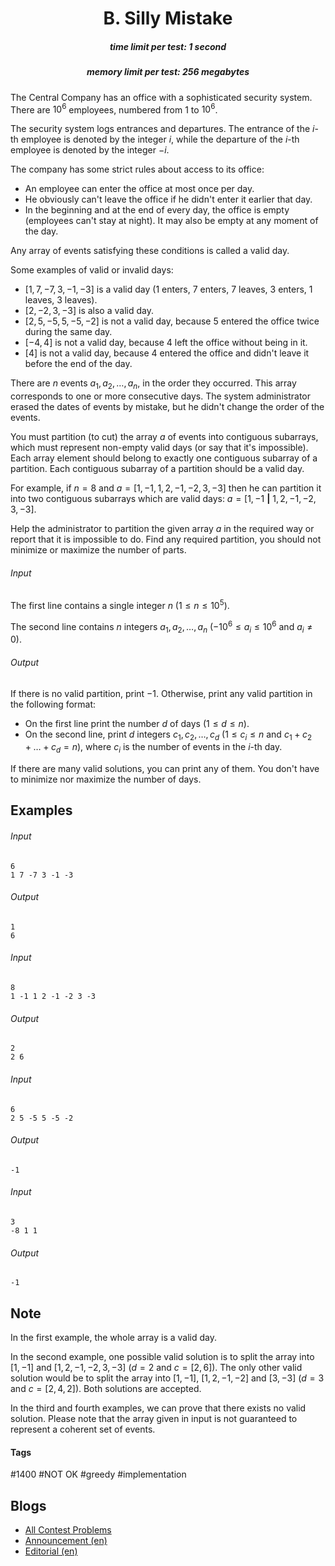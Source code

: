 <h1 style='text-align: center;'> B. Silly Mistake</h1>

<h5 style='text-align: center;'>time limit per test: 1 second</h5>
<h5 style='text-align: center;'>memory limit per test: 256 megabytes</h5>

The Central Company has an office with a sophisticated security system. There are $10^6$ employees, numbered from $1$ to $10^6$.

The security system logs entrances and departures. The entrance of the $i$-th employee is denoted by the integer $i$, while the departure of the $i$-th employee is denoted by the integer $-i$.

The company has some strict rules about access to its office:

* An employee can enter the office at most once per day.
* He obviously can't leave the office if he didn't enter it earlier that day.
* In the beginning and at the end of every day, the office is empty (employees can't stay at night). It may also be empty at any moment of the day.

Any array of events satisfying these conditions is called a valid day.

Some examples of valid or invalid days:

* $[1, 7, -7, 3, -1, -3]$ is a valid day ($1$ enters, $7$ enters, $7$ leaves, $3$ enters, $1$ leaves, $3$ leaves).
* $[2, -2, 3, -3]$ is also a valid day.
* $[2, 5, -5, 5, -5, -2]$ is not a valid day, because $5$ entered the office twice during the same day.
* $[-4, 4]$ is not a valid day, because $4$ left the office without being in it.
* $[4]$ is not a valid day, because $4$ entered the office and didn't leave it before the end of the day.

There are $n$ events $a_1, a_2, \ldots, a_n$, in the order they occurred. This array corresponds to one or more consecutive days. The system administrator erased the dates of events by mistake, but he didn't change the order of the events.

You must partition (to cut) the array $a$ of events into contiguous subarrays, which must represent non-empty valid days (or say that it's impossible). Each array element should belong to exactly one contiguous subarray of a partition. Each contiguous subarray of a partition should be a valid day.

For example, if $n=8$ and $a=[1, -1, 1, 2, -1, -2, 3, -3]$ then he can partition it into two contiguous subarrays which are valid days: $a = [1, -1~ \boldsymbol{|}~ 1, 2, -1, -2, 3, -3]$.

Help the administrator to partition the given array $a$ in the required way or report that it is impossible to do. Find any required partition, you should not minimize or maximize the number of parts.

###### Input

The first line contains a single integer $n$ ($1 \le n \le 10^5$).

The second line contains $n$ integers $a_1, a_2, \ldots, a_n$ ($-10^6 \le a_i \le 10^6$ and $a_i \neq 0$).

###### Output

If there is no valid partition, print $-1$. Otherwise, print any valid partition in the following format:

* On the first line print the number $d$ of days ($1 \le d \le n$).
* On the second line, print $d$ integers $c_1, c_2, \ldots, c_d$ ($1 \le c_i \le n$ and $c_1 + c_2 + \ldots + c_d = n$), where $c_i$ is the number of events in the $i$-th day.

If there are many valid solutions, you can print any of them. You don't have to minimize nor maximize the number of days.

## Examples

###### Input


```text
6
1 7 -7 3 -1 -3
```
###### Output


```text
1
6
```
###### Input


```text
8
1 -1 1 2 -1 -2 3 -3
```
###### Output


```text
2
2 6
```
###### Input


```text
6
2 5 -5 5 -5 -2
```
###### Output


```text
-1
```
###### Input


```text
3
-8 1 1
```
###### Output


```text
-1
```
## Note

In the first example, the whole array is a valid day.

In the second example, one possible valid solution is to split the array into $[1, -1]$ and $[1, 2, -1, -2, 3, -3]$ ($d = 2$ and $c = [2, 6]$). The only other valid solution would be to split the array into $[1, -1]$, $[1, 2, -1, -2]$ and $[3, -3]$ ($d = 3$ and $c = [2, 4, 2]$). Both solutions are accepted.

In the third and fourth examples, we can prove that there exists no valid solution. Please note that the array given in input is not guaranteed to represent a coherent set of events.



#### Tags 

#1400 #NOT OK #greedy #implementation 

## Blogs
- [All Contest Problems](../Codeforces_Round_600_(Div._2).md)
- [Announcement (en)](../blogs/Announcement_(en).md)
- [Editorial (en)](../blogs/Editorial_(en).md)
